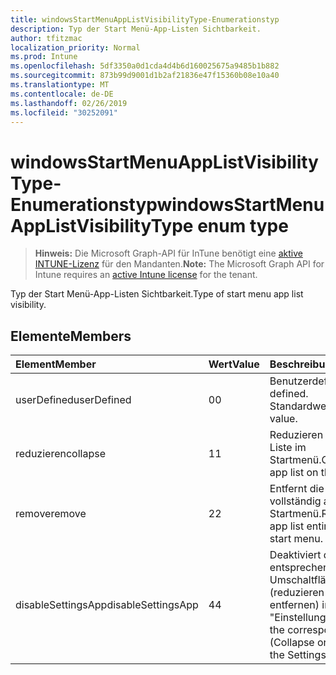 ```yaml
---
title: windowsStartMenuAppListVisibilityType-Enumerationstyp
description: Typ der Start Menü-App-Listen Sichtbarkeit.
author: tfitzmac
localization_priority: Normal
ms.prod: Intune
ms.openlocfilehash: 5df3350a0d1cda4d4b6d160025675a9485b1b882
ms.sourcegitcommit: 873b99d9001d1b2af21836e47f15360b08e10a40
ms.translationtype: MT
ms.contentlocale: de-DE
ms.lasthandoff: 02/26/2019
ms.locfileid: "30252091"
---
```

# <a name="windowsstartmenuapplistvisibilitytype-enum-type"></a><span data-ttu-id="4787b-103">windowsStartMenuAppListVisibilityType-Enumerationstyp</span><span class="sxs-lookup"><span data-stu-id="4787b-103">windowsStartMenuAppListVisibilityType enum type</span></span>

> <span data-ttu-id="4787b-104">**Hinweis:** Die Microsoft Graph-API für InTune benötigt eine [aktive INTUNE-Lizenz](https://go.microsoft.com/fwlink/?linkid=839381) für den Mandanten.</span><span class="sxs-lookup"><span data-stu-id="4787b-104">**Note:** The Microsoft Graph API for Intune requires an [active Intune license](https://go.microsoft.com/fwlink/?linkid=839381) for the tenant.</span></span>

<span data-ttu-id="4787b-105">Typ der Start Menü-App-Listen Sichtbarkeit.</span><span class="sxs-lookup"><span data-stu-id="4787b-105">Type of start menu app list visibility.</span></span>

## <a name="members"></a><span data-ttu-id="4787b-106">Elemente</span><span class="sxs-lookup"><span data-stu-id="4787b-106">Members</span></span>
|<span data-ttu-id="4787b-107">Element</span><span class="sxs-lookup"><span data-stu-id="4787b-107">Member</span></span>|<span data-ttu-id="4787b-108">Wert</span><span class="sxs-lookup"><span data-stu-id="4787b-108">Value</span></span>|<span data-ttu-id="4787b-109">Beschreibung</span><span class="sxs-lookup"><span data-stu-id="4787b-109">Description</span></span>|
|:---|:---|:---|
|<span data-ttu-id="4787b-110">userDefined</span><span class="sxs-lookup"><span data-stu-id="4787b-110">userDefined</span></span>|<span data-ttu-id="4787b-111">0</span><span class="sxs-lookup"><span data-stu-id="4787b-111">0</span></span>|<span data-ttu-id="4787b-112">Benutzerdefiniert.</span><span class="sxs-lookup"><span data-stu-id="4787b-112">User defined.</span></span> <span data-ttu-id="4787b-113">Standardwert.</span><span class="sxs-lookup"><span data-stu-id="4787b-113">Default value.</span></span>|
|<span data-ttu-id="4787b-114">reduzieren</span><span class="sxs-lookup"><span data-stu-id="4787b-114">collapse</span></span>|<span data-ttu-id="4787b-115">1</span><span class="sxs-lookup"><span data-stu-id="4787b-115">1</span></span>|<span data-ttu-id="4787b-116">Reduzieren Sie die APP-Liste im Startmenü.</span><span class="sxs-lookup"><span data-stu-id="4787b-116">Collapse the app list on the start menu.</span></span>|
|<span data-ttu-id="4787b-117">remove</span><span class="sxs-lookup"><span data-stu-id="4787b-117">remove</span></span>|<span data-ttu-id="4787b-118">2</span><span class="sxs-lookup"><span data-stu-id="4787b-118">2</span></span>|<span data-ttu-id="4787b-119">Entfernt die APP-Liste vollständig aus dem Startmenü.</span><span class="sxs-lookup"><span data-stu-id="4787b-119">Removes the app list entirely from the start menu.</span></span>|
|<span data-ttu-id="4787b-120">disableSettingsApp</span><span class="sxs-lookup"><span data-stu-id="4787b-120">disableSettingsApp</span></span>|<span data-ttu-id="4787b-121">4</span><span class="sxs-lookup"><span data-stu-id="4787b-121">4</span></span>|<span data-ttu-id="4787b-122">Deaktiviert die entsprechende Umschaltfläche (reduzieren oder entfernen) in der App "Einstellungen".</span><span class="sxs-lookup"><span data-stu-id="4787b-122">Disables the corresponding toggle (Collapse or Remove) in the Settings app.</span></span>|



